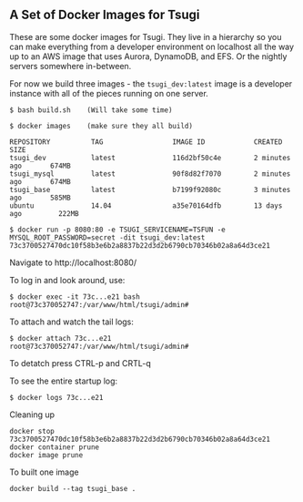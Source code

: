 A Set of Docker Images for Tsugi
--------------------------------

These are some docker images for Tsugi.  They live in a hierarchy so you can make
everything from a developer environment on localhost all the way up to an AWS image
that uses Aurora, DynamoDB, and EFS.  Or the nightly servers somewhere in-between.


For now we build three images - the `tsugi_dev:latest` image is a developer instance
with all of the pieces running on one server.

    $ bash build.sh    (Will take some time)

    $ docker images    (make sure they all build)

    REPOSITORY          TAG                 IMAGE ID            CREATED             SIZE
    tsugi_dev           latest              116d2bf50c4e        2 minutes ago       674MB
    tsugi_mysql         latest              90f8d82f7070        2 minutes ago       674MB
    tsugi_base          latest              b7199f92080c        3 minutes ago       585MB
    ubuntu              14.04               a35e70164dfb        13 days ago         222MB

    $ docker run -p 8080:80 -e TSUGI_SERVICENAME=TSFUN -e MYSQL_ROOT_PASSWORD=secret -dit tsugi_dev:latest
    73c3700527470dc10f58b3e6b2a8837b22d3d2b6790cb70346b02a8a64d3ce21

Navigate to http://localhost:8080/

To log in and look around, use:

    $ docker exec -it 73c...e21 bash
    root@73c370052747:/var/www/html/tsugi/admin# 

To attach and watch the tail logs:

    $ docker attach 73c...e21
    root@73c370052747:/var/www/html/tsugi/admin# 

To detatch press CTRL-p and CRTL-q

To see the entire startup log:

    $ docker logs 73c...e21

Cleaning up

    docker stop 73c3700527470dc10f58b3e6b2a8837b22d3d2b6790cb70346b02a8a64d3ce21
    docker container prune
    docker image prune

To built one image

    docker build --tag tsugi_base .
